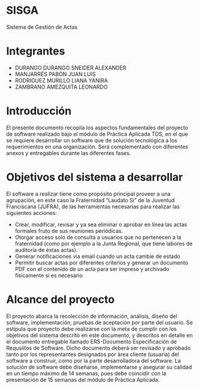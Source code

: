 # SISGA
Sistema de Gestión de Actas

# Integrantes
- DURANGO DURANGO SNEIDER ALEXANDER
- MANJARRÉS PABÓN JUAN LUIS
- RODRIGUEZ MURILLO LIANA YANIRA
- ZAMBRANO AMEZQUITA LEONARDO

# Introducción
El presente documento recopila los aspectos fundamentales del proyecto de software realizado bajo el módulo de Práctica Aplicada TDS, en el que se requiere desarrollar un software que de solución tecnológica a los requerimientos en una organización. Será complementado con diferentes anexos y entregables durante las diferentes fases.

# Objetivos del sistema a desarrollar
El software a realizar tiene como propósito principal proveer a una agrupación, en este caso la Fraternidad “Laudato Si” de la Juventud Franciscana (JUFRA), de las herramientas necesarias para realizar las siguientes acciones:
-	Crear, modificar, revisar y ya sea eliminar o aprobar en línea las actas formales fruto de sus reuniones periódicas. 
-	Otorgar acceso solo de consulta a usuarios que no pertenecen a la fraternidad (como por ejemplo a la Junta Regional, que tiene labores de auditoría de éstas actas). 
-	Generar notificaciones via email cuando un acta cambie de estado
-	Permitir buscar actas por diferentes criterios y generar un documento PDF con el contenido de un acta para ser impreso y archivado físicamente si es necesario

# Alcance del proyecto
El proyecto abarca la recolección de información, análisis, diseño del software, implementación, pruebas de aceptación por parte del usuario. Se estipula que proyecto debe realizarse con la meta de cumplir con los objetivos del sistema descrito en este documento, y descritos en detalle en el documento entregable llamado ERS-Documento Especificación de Requsiitos de Software. Dicho documento deberá ser revisado y aprobado tanto por los representantes designados por área cliente (usuaria) del software a construir, como por la parte desarrolladora del software. 
La solución de software debe diseñarse, implementarse y asegurar su calidad en un tiempo máximo de 14 semanas, pues debe coincidir con la presentación de 15 semanas del módulo de Práctica Aplicada.



